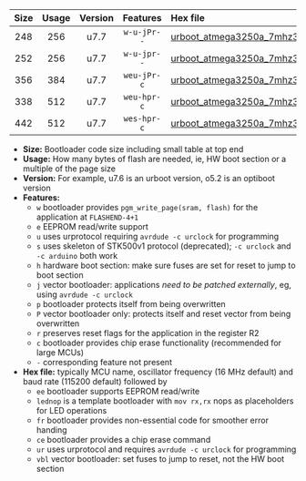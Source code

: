 |Size|Usage|Version|Features|Hex file|
|:-:|:-:|:-:|:-:|:--|
|248|256|u7.7|`w-u-jPr--`|[urboot_atmega3250a_7mhz3728_9600bps_lednop_ur_vbl.hex](https://raw.githubusercontent.com/stefanrueger/urboot.hex/main/mcus/atmega3250a/fcpu_7mhz3728/9600_bps/urboot_atmega3250a_7mhz3728_9600bps_lednop_ur_vbl.hex)|
|252|256|u7.7|`w-u-jpr--`|[urboot_atmega3250a_7mhz3728_9600bps_lednop_fr_ur_vbl.hex](https://raw.githubusercontent.com/stefanrueger/urboot.hex/main/mcus/atmega3250a/fcpu_7mhz3728/9600_bps/urboot_atmega3250a_7mhz3728_9600bps_lednop_fr_ur_vbl.hex)|
|356|384|u7.7|`weu-jPr-c`|[urboot_atmega3250a_7mhz3728_9600bps_ee_lednop_fr_ce_ur_vbl.hex](https://raw.githubusercontent.com/stefanrueger/urboot.hex/main/mcus/atmega3250a/fcpu_7mhz3728/9600_bps/urboot_atmega3250a_7mhz3728_9600bps_ee_lednop_fr_ce_ur_vbl.hex)|
|338|512|u7.7|`weu-hpr-c`|[urboot_atmega3250a_7mhz3728_9600bps_ee_lednop_fr_ce_ur.hex](https://raw.githubusercontent.com/stefanrueger/urboot.hex/main/mcus/atmega3250a/fcpu_7mhz3728/9600_bps/urboot_atmega3250a_7mhz3728_9600bps_ee_lednop_fr_ce_ur.hex)|
|442|512|u7.7|`wes-hpr-c`|[urboot_atmega3250a_7mhz3728_9600bps_ee_lednop_fr_ce.hex](https://raw.githubusercontent.com/stefanrueger/urboot.hex/main/mcus/atmega3250a/fcpu_7mhz3728/9600_bps/urboot_atmega3250a_7mhz3728_9600bps_ee_lednop_fr_ce.hex)|

- **Size:** Bootloader code size including small table at top end
- **Usage:** How many bytes of flash are needed, ie, HW boot section or a multiple of the page size
- **Version:** For example, u7.6 is an urboot version, o5.2 is an optiboot version
- **Features:**
  + `w` bootloader provides `pgm_write_page(sram, flash)` for the application at `FLASHEND-4+1`
  + `e` EEPROM read/write support
  + `u` uses urprotocol requiring `avrdude -c urclock` for programming
  + `s` uses skeleton of STK500v1 protocol (deprecated); `-c urclock` and `-c arduino` both work
  + `h` hardware boot section: make sure fuses are set for reset to jump to boot section
  + `j` vector bootloader: applications *need to be patched externally*, eg, using `avrdude -c urclock`
  + `p` bootloader protects itself from being overwritten
  + `P` vector bootloader only: protects itself and reset vector from being overwritten
  + `r` preserves reset flags for the application in the register R2
  + `c` bootloader provides chip erase functionality (recommended for large MCUs)
  + `-` corresponding feature not present
- **Hex file:** typically MCU name, oscillator frequency (16 MHz default) and baud rate (115200 default) followed by
  + `ee` bootloader supports EEPROM read/write
  + `lednop` is a template bootloader with `mov rx,rx` nops as placeholders for LED operations
  + `fr` bootloader provides non-essential code for smoother error handing
  + `ce` bootloader provides a chip erase command
  + `ur` uses urprotocol and requires `avrdude -c urclock` for programming
  + `vbl` vector bootloader: set fuses to jump to reset, not the HW boot section
